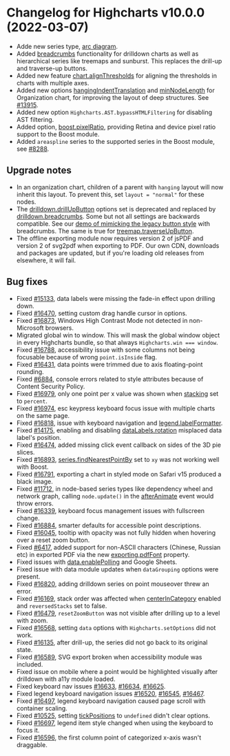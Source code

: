 # Changelog for Highcharts v10.0.0 (2022-03-07)

- Adde new series type, [arc diagram](https://www.highcharts.com/docs/chart-and-series-types/arc-diagram).
- Added [breadcrumbs](https://api.highcharts.com/highcharts/drilldown.breadcrumbs) functionality for drilldown charts as well as hierarchical series like treemaps and sunburst. This replaces the drill-up and traverse-up buttons.
- Added new feature [chart.alignThresholds](https://api.highcharts.com/highcharts/chart.alignThresholds) for aligning the thresholds in charts with multiple axes.
- Added new options [hangingIndentTranslation](https://api.highcharts.com/highcharts/plotOptions.organization.hangingIndentTranslation) and [minNodeLength](https://api.highcharts.com/highcharts/plotOptions.organization.minNodeLength) for Organization chart, for improving the layout of deep structures. See [#13915](https://github.com/highcharts/highcharts/issues/13915).
- Added new option `Highcharts.AST.bypassHTMLFiltering` for disabling AST filtering.
- Added option, [boost.pixelRatio](https://api.highcharts.com/highcharts/boost.pixelRatio), providing Retina and device pixel ratio support to the Boost module.
- Added `areaspline` series to the supported series in the Boost module, see [#8288](https://github.com/highcharts/highcharts/issues/8288).

## Upgrade notes
- In an organization chart, children of a parent with `hanging` layout will now inherit this layout. To prevent this, set `layout = "normal"` for these nodes.
- The [drilldown.drillUpButton](https://api.highcharts.com/highcharts/drilldown.drillUpButton) options set is deprecated and replaced by [drilldown.breadcrumbs](https://api.highcharts.com/highcharts/drilldown.breadcrumbs). Some but not all settings are backwards compatible. See our [demo of mimicking the legacy button style](https://highcharts.com/samples/highcharts/breadcrumbs/single-button/) with breadcrumbs. The same is true for [treemap.traverseUpButton](https://api.highcharts.com/highcharts/plotOptions.treemap.traverseUpButton).
- The offline exporting module now requires version 2 of jsPDF and version 2 of svg2pdf when exporting to PDF. Our own CDN, downloads and packages are updated, but if you're loading old releases from elsewhere, it will fail.

## Bug fixes
- Fixed [#15133](https://github.com/highcharts/highcharts/issues/15133), data labels were missing the fade-in effect upon drilling down.
- Fixed [#16470](https://github.com/highcharts/highcharts/issues/16470), setting custom drag handle cursor in options.
- Fixed [#16873](https://github.com/highcharts/highcharts/issues/16873), Windows High Contrast Mode not detected in non-Microsoft browsers.
- Migrated global win to window. This will mask the global window object in every Highcharts bundle, so that always `Highcharts.win === window`.
- Fixed [#16788](https://github.com/highcharts/highcharts/issues/16788), accessibility issue with some columns not being focusable because of wrong `point.isInside` flag.
- Fixed [#16431](https://github.com/highcharts/highcharts/issues/16431), data points were trimmed due to axis floating-point rounding.
- Fixed [#6884](https://github.com/highcharts/highcharts/issues/6884), console errors related to style attributes because of Content Security Policy.
- Fixed [#16979](https://github.com/highcharts/highcharts/issues/16979), only one point per x value was shown when [stacking](https://api.highcharts.com/highcharts/plotOptions.series.stacking) set to `percent`.
- Fixed [#16974](https://github.com/highcharts/highcharts/issues/16974), esc keypress keyboard focus issue with multiple charts on the same page.
- Fixed [#16818](https://github.com/highcharts/highcharts/issues/16818), issue with keyboard navigation and [legend.labelFormatter](https://api.highcharts.com/highcharts/legend.labelFormatter).
- Fixed [#14175](https://github.com/highcharts/highcharts/issues/14175), enabling and disabling [dataLabels.rotation](https://api.highcharts.com/highcharts/plotOptions.series.dataLabels.rotation) misplaced data label's position.
- Fixed [#16474](https://github.com/highcharts/highcharts/issues/16474), added missing click event callback on sides of the 3D pie slices.
- Fixed [#16893](https://github.com/highcharts/highcharts/issues/16893), [series.findNearestPointBy](https://api.highcharts.com/highcharts/plotOptions.series.findNearestPointBy) set to `xy` was not working well with Boost.
- Fixed [#16791](https://github.com/highcharts/highcharts/issues/16791), exporting a chart in styled mode on Safari v15 produced a black image.
- Fixed [#11712](https://github.com/highcharts/highcharts/issues/11712), in node-based series types like dependency wheel and network graph, calling `node.update()` in the [afterAnimate](https://api.highcharts.com/highcharts/plotOptions.series.events.afterAnimate) event would throw errors.
- Fixed [#16339](https://github.com/highcharts/highcharts/issues/16339), keyboard focus management issues with fullscreen change.
- Fixed [#16884](https://github.com/highcharts/highcharts/issues/16884), smarter defaults for accessible point descriptions.
- Fixed [#16045](https://github.com/highcharts/highcharts/issues/16045), tooltip with opacity was not fully hidden when hovering over a reset zoom button.
- Fixed [#6417](https://github.com/highcharts/highcharts/issues/6417), added support for non-ASCII characters (Chinese, Russian etc) in exported PDF via the new [exporting.pdfFont](https://api.highcharts.com/highcharts/exporting.pdfFont) property.
- Fixed issues with [data.enablePolling](https://api.highcharts.com/highcharts/data.enablePolling) and Google Sheets.
- Fixed issue with data module updates when `dataGrouping` options were present.
- Fixed [#16820](https://github.com/highcharts/highcharts/issues/16820), adding drilldown series on point mouseover threw an error.
- Fixed [#16169](https://github.com/highcharts/highcharts/issues/16169), stack order was affected when [centerInCategory](https://api.highcharts.com/highcharts/plotOptions.column.centerInCategory) enabled and `reversedStacks` set to false.
- Fixed [#16479](https://github.com/highcharts/highcharts/issues/16479), `resetZoomButton` was not visible after drilling up to a level with zoom.
- Fixed [#16568](https://github.com/highcharts/highcharts/issues/16568), setting `data` options with `Highcharts.setOptions` did not work.
- Fixed [#16135](https://github.com/highcharts/highcharts/issues/16135), after drill-up, the series did not go back to its original state.
- Fixed [#16589](https://github.com/highcharts/highcharts/issues/16589), SVG export broken when accessibility module was included.
- Fixed issue on mobile where a point would be highlighted visually after drilldown with a11y module loaded.
- Fixed keyboard nav issues [#16633](https://github.com/highcharts/highcharts/issues/16633), [#16634](https://github.com/highcharts/highcharts/issues/16634), [#16625](https://github.com/highcharts/highcharts/issues/16625).
- Fixed legend keyboard navigation issues [#16520](https://github.com/highcharts/highcharts/issues/16520), [#16545](https://github.com/highcharts/highcharts/issues/16545), [#16467](https://github.com/highcharts/highcharts/issues/16467).
- Fixed [#16497](https://github.com/highcharts/highcharts/issues/16497), legend keyboard navigation caused page scroll with container scaling.
- Fixed [#10525](https://github.com/highcharts/highcharts/issues/10525), setting [tickPositions](https://api.highcharts.com/highcharts/xAxis.tickPosition) to `undefined` didn't clear options.
- Fixed [#16697](https://github.com/highcharts/highcharts/issues/16697), legend item style changed when using the keyboard to focus it.
- Fixed [#16596](https://github.com/highcharts/highcharts/issues/16596), the first column point of categorized x-axis wasn't draggable.
